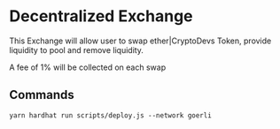 # Decentralized Exchange

<p>This Exchange will allow user to swap ether|CryptoDevs Token, provide liquidity to pool and remove liquidity.</p>
<p>A fee of 1% will be collected on each swap</p>

## Commands

```
yarn hardhat run scripts/deploy.js --network goerli
```

